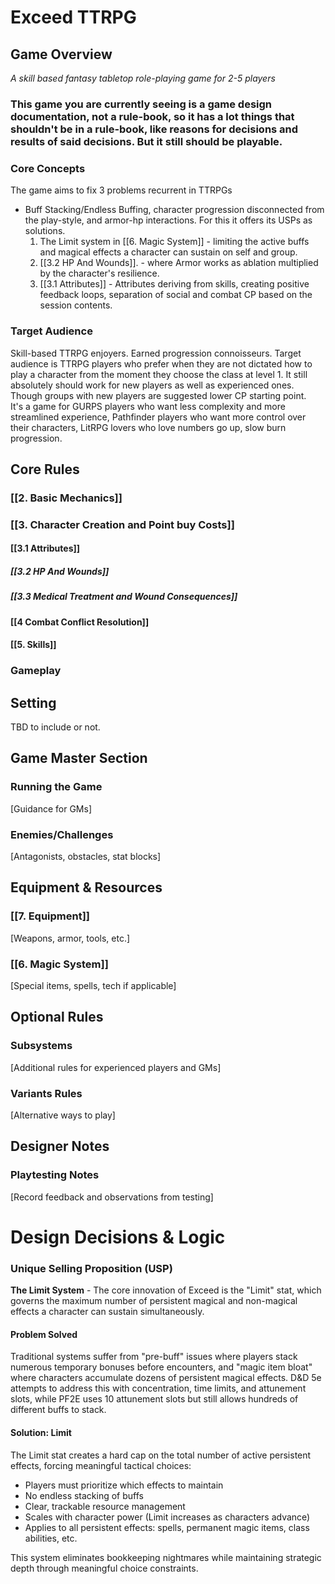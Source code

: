 # Exceed TTRPG

## Game Overview

*A skill based fantasy tabletop role-playing game for 2-5 players* 
### This game you are currently seeing is a game design documentation, not a rule-book, so it has a lot things that shouldn't be in a rule-book, like reasons for decisions and results of said decisions. But it still should be playable.  
### Core Concepts 
The game aims to fix 3 problems recurrent in TTRPGs 
- Buff Stacking/Endless Buffing, character progression disconnected from the play-style, and armor-hp interactions. 
  For this it offers its USPs as solutions. 
  1. The Limit system in [[6. Magic System]] - limiting the active buffs and magical effects a character can sustain on self and group.
  2.  [[3.2 HP And Wounds]]. - where Armor works as ablation multiplied by the character's resilience.
  3. [[3.1 Attributes]] - Attributes deriving from skills, creating positive feedback loops, separation of social and combat CP based on the session contents.
### Target Audience
Skill-based TTRPG enjoyers. Earned progression connoisseurs.
Target audience is TTRPG players who prefer when they are not dictated how to play a character from the moment they choose the class at level 1.
It still absolutely should work for new players as well as experienced ones. Though groups with new players are suggested lower CP starting point.  
It's a game for GURPS players who want less complexity and more streamlined experience, Pathfinder players who want more control over their characters, LitRPG lovers who love numbers go up, slow burn progression. 

## Core Rules

### [[2. Basic Mechanics]]

### [[3. Character Creation and Point buy Costs]]

#### [[3.1 Attributes]]
##### [[3.2 HP And Wounds]]
##### [[3.3 Medical Treatment and Wound Consequences]]

#### [[4 Combat Conflict Resolution]]
#### [[5. Skills]]
### Gameplay


## Setting

TBD to include or not.
## Game Master Section

### Running the Game
[Guidance for GMs]
### Enemies/Challenges
[Antagonists, obstacles, stat blocks]

## Equipment & Resources

### [[7. Equipment]]
[Weapons, armor, tools, etc.]

### [[6. Magic System]]
[Special items, spells, tech if applicable]

## Optional Rules

### Subsystems 
[Additional rules for experienced players and GMs]

### Variants Rules
[Alternative ways to play]

## Designer Notes

### Playtesting Notes
[Record feedback and observations from testing]

# Design Decisions & Logic

### Unique Selling Proposition (USP)

**The Limit System** - The core innovation of Exceed is the "Limit" stat, which governs the maximum number of persistent magical and non-magical effects a character can sustain simultaneously.

#### Problem Solved
Traditional systems suffer from "pre-buff" issues where players stack numerous temporary bonuses before encounters, and "magic item bloat" where characters accumulate dozens of persistent magical effects. D&D 5e attempts to address this with concentration, time limits, and attunement slots, while PF2E uses 10 attunement slots but still allows hundreds of different buffs to stack.

#### Solution: Limit
The Limit stat creates a hard cap on the total number of active persistent effects, forcing meaningful tactical choices:
- Players must prioritize which effects to maintain
- No endless stacking of buffs
- Clear, trackable resource management
- Scales with character power (Limit increases as characters advance)
- Applies to all persistent effects: spells, permanent magic items, class abilities, etc.

This system eliminates bookkeeping nightmares while maintaining strategic depth through meaningful choice constraints.




